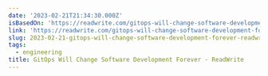 ```yaml
---
date: '2023-02-21T21:34:30.000Z'
isBasedOn: 'https://readwrite.com/gitops-will-change-software-development-forever/'
link: 'https://readwrite.com/gitops-will-change-software-development-forever/'
slug: 2023-02-21-gitops-will-change-software-development-forever-readwrite
tags:
  - engineering
title: GitOps Will Change Software Development Forever - ReadWrite
---
```


